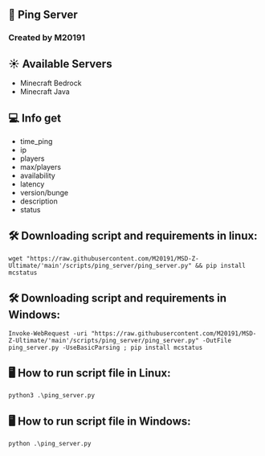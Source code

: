 ## 🌿 Ping Server
### Created by M20191

## ☀ Available Servers
* Minecraft Bedrock
* Minecraft Java

## 💻 Info get
* time_ping
* ip
* players
* max/players
* availability
* latency
* version/bunge
* description
* status

## 🛠 Downloading script and requirements in linux:
```console
wget "https://raw.githubusercontent.com/M20191/MSD-Z-Ultimate/'main'/scripts/ping_server/ping_server.py" && pip install mcstatus
```

## 🛠 Downloading script and requirements in Windows:
```console
Invoke-WebRequest -uri "https://raw.githubusercontent.com/M20191/MSD-Z-Ultimate/'main'/scripts/ping_server/ping_server.py" -OutFile ping_server.py -UseBasicParsing ; pip install mcstatus
```

## 🖥 How to run script file in Linux:
```console
python3 .\ping_server.py
```

## 🖥 How to run script file in Windows:
```console
python .\ping_server.py
```